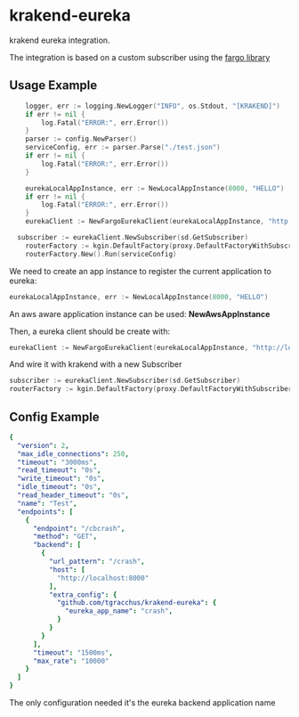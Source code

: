 # krakend-eureka
krakend eureka integration.

The integration is based on a custom subscriber using the [fargo library](https://github.com/hudl/fargo)

## Usage Example
```go
	logger, err := logging.NewLogger("INFO", os.Stdout, "[KRAKEND]")
	if err != nil {
		log.Fatal("ERROR:", err.Error())
	}
	parser := config.NewParser()
	serviceConfig, err := parser.Parse("./test.json")
	if err != nil {
		log.Fatal("ERROR:", err.Error())
	}

	eurekaLocalAppInstance, err := NewLocalAppInstance(8000, "HELLO")
	if err != nil {
		log.Fatal("ERROR:", err.Error())
	}
	eurekaClient := NewFargoEurekaClient(eurekaLocalAppInstance, "http://localhost:8080", logger)

  subscriber := eurekaClient.NewSubscriber(sd.GetSubscriber)
	routerFactory := kgin.DefaultFactory(proxy.DefaultFactoryWithSubscriber(logger, subscriber), logger)
	routerFactory.New().Run(serviceConfig)
```

We need to create an app instance to register the current application to eureka:
```go
eurekaLocalAppInstance, err := NewLocalAppInstance(8000, "HELLO")
```
An aws aware application instance can be used: **NewAwsAppInstance**

Then, a eureka client should be create with:
```go
eurekaClient := NewFargoEurekaClient(eurekaLocalAppInstance, "http://localhost:8080", logger)
```

And wire it with krakend with a new Subscriber
```go
subscriber := eurekaClient.NewSubscriber(sd.GetSubscriber)
routerFactory := kgin.DefaultFactory(proxy.DefaultFactoryWithSubscriber(logger, subscriber), logger)
```

## Config Example
```yml
{
  "version": 2,
  "max_idle_connections": 250,
  "timeout": "3000ms",
  "read_timeout": "0s",
  "write_timeout": "0s",
  "idle_timeout": "0s",
  "read_header_timeout": "0s",
  "name": "Test",
  "endpoints": [
    {
      "endpoint": "/cbcrash",
      "method": "GET",
      "backend": [
        {
          "url_pattern": "/crash",
          "host": [
            "http://localhost:8000"
          ],
          "extra_config": {
            "github.com/tgracchus/krakend-eureka": {
              "eureka_app_name": "crash",
            }
          }
        }
      ],
      "timeout": "1500ms",
      "max_rate": "10000"
    }
  ]
}
```

The only configuration needed it's the eureka backend application name